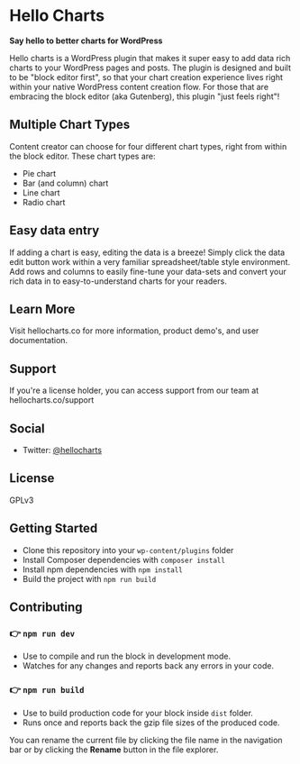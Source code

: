 # Hello Charts
**Say hello to better charts for WordPress**

Hello charts is a WordPress plugin that makes it super easy to add data rich charts to your WordPress pages and posts.
The plugin is designed and built to be "block editor first", so that your chart creation experience lives right within your native WordPress content creation flow.
For those that are embracing the block editor (aka Gutenberg), this plugin "just feels right"!

## Multiple Chart Types

Content creator can choose for four different chart types, right from within the block editor. These chart types are:

- Pie chart
- Bar (and column) chart
- Line chart
- Radio chart

## Easy data entry

If adding a chart is easy, editing the data is a breeze! Simply click the data edit button work within a very familiar spreadsheet/table style environment. Add rows and columns to easily fine-tune your data-sets and convert your rich data in to easy-to-understand charts for your readers.

## Learn More

Visit hellocharts.co for more information, product demo's, and user documentation.

## Support
If you're a license holder, you can access support from our team at hellocharts.co/support

## Social
- Twitter: [@hellocharts](https://twitter.com/hellocharts) 

## License
GPLv3

## Getting Started

- Clone this repository into your `wp-content/plugins` folder
- Install Composer dependencies with `composer install`
- Install npm dependencies with `npm install`
- Build the project with `npm run build`

## Contributing

### 👉 `npm run dev`

- Use to compile and run the block in development mode.
- Watches for any changes and reports back any errors in your code.

### 👉 `npm run build`

- Use to build production code for your block inside `dist` folder.
- Runs once and reports back the gzip file sizes of the produced code.

You can rename the current file by clicking the file name in the navigation bar or by clicking the **Rename** button in the file explorer.

